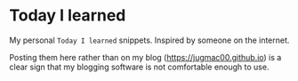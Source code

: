 # Today I learned

My personal `Today I learned` snippets. Inspired by someone on the internet.

Posting them here rather than on my blog (https://jugmac00.github.io) is a clear sign that my blogging software is not comfortable enough to use.
